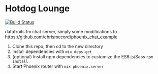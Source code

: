 # Hotdog Lounge

[![Build Status](https://img.shields.io/travis/datafruits/hotdog_lounge.svg?style=flat)](http://travis-ci.org/datafruits/hotdog_lounge)

datafruits.fm chat server, simply some modifications to
https://github.com/chrismccord/phoenix_chat_example

1. Clone this repo, then cd to the new directory
2. Install dependencies with `mix deps.get`
3. (optional) Install npm dependencies to customize the ES6 js/Sass `npm install`
4. Start Phoenix router with `mix phoenix.server`
